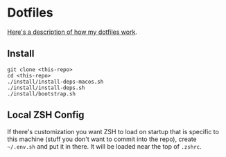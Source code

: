# Dotfiles

[Here's a description of how my dotfiles work](https://shaky.sh/simple-dotfiles/).

## Install

```
git clone <this-repo>
cd <this-repo>
./install/install-deps-macos.sh
./install/install-deps.sh
./install/bootstrap.sh
```

## Local ZSH Config

If there's customization you want ZSH to load on startup that is specific to
this machine (stuff you don't want to commit into the repo), create `~/.env.sh`
and put it in there. It will be loaded near the top of `.zshrc`.
